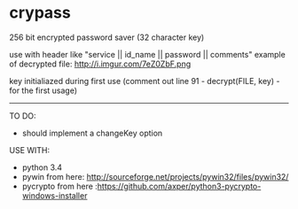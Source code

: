 # crypass

256 bit encrypted password saver (32 character key)

use with header like "service  ||  id_name  ||  password  ||  comments"
example of decrypted file: http://i.imgur.com/7eZ0ZbF.png

key initialiazed during first use (comment out line 91 - decrypt(FILE, key) - for the first usage)

----------

TO DO:
* should implement a changeKey option

USE WITH:
* python 3.4
* pywin from here: http://sourceforge.net/projects/pywin32/files/pywin32/
* pycrypto from here :https://github.com/axper/python3-pycrypto-windows-installer
